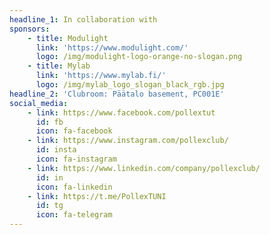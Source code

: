 ```yaml
---
headline_1: In collaboration with
sponsors:
    - title: Modulight
      link: 'https://www.modulight.com/'
      logo: /img/modulight-logo-orange-no-slogan.png
    - title: Mylab
      link: 'https://www.mylab.fi/'
      logo: /img/mylab_logo_slogan_black_rgb.jpg
headline_2: 'Clubroom: Päätalo basement, PC001E'
social_media:
    - link: https://www.facebook.com/pollextut
      id: fb
      icon: fa-facebook
    - link: https://www.instagram.com/pollexclub/
      id: insta
      icon: fa-instagram
    - link: https://www.linkedin.com/company/pollexclub/
      id: in
      icon: fa-linkedin
    - link: https://t.me/PollexTUNI
      id: tg
      icon: fa-telegram
---
```

